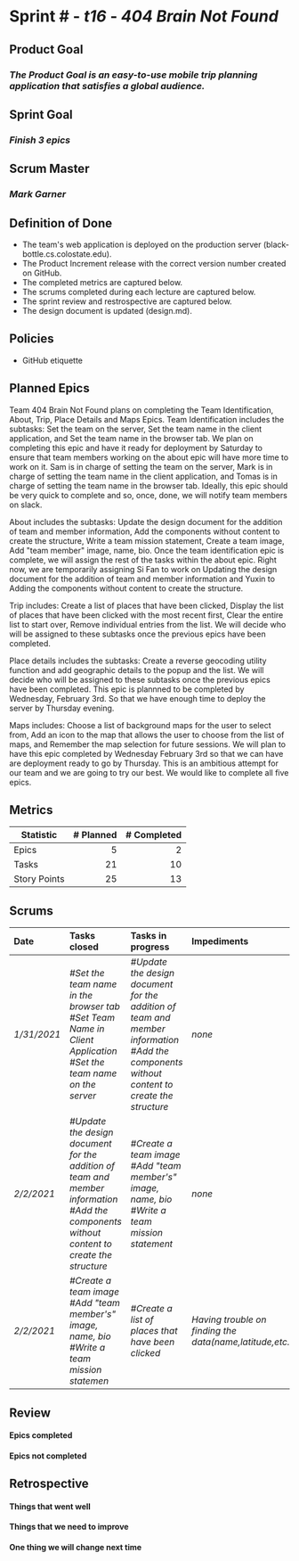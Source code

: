 # Sprint # - *t16* - *404 Brain Not Found*

## Product Goal
### *The Product Goal is an easy-to-use mobile trip planning application that satisfies a global audience.*

## Sprint Goal
### *Finish 3 epics*

## Scrum Master
### *Mark Garner*

## Definition of Done

* The team's web application is deployed on the production server (black-bottle.cs.colostate.edu).
* The Product Increment release with the correct version number created on GitHub.
* The completed metrics are captured below.
* The scrums completed during each lecture are captured below.
* The sprint review and restrospective are captured below.
* The design document is updated (design.md).


## Policies

* GitHub etiquette


## Planned Epics

Team 404 Brain Not Found plans on completing the Team Identification, About, Trip, Place Details and Maps Epics.
Team Identification includes the subtasks: Set the team on the server, Set the team name in the client application, and Set the team name in the browser tab.
We plan on completing this epic and have it ready for deployment by Saturday to ensure that team members working on the about epic will have more time to work on it. Sam is in charge of setting the team on the server, Mark is in charge of setting the team name in the client application, and Tomas is in charge of setting the team name in the browser tab. Ideally, this epic should be very quick to complete and so, once, done, we will notify team members on slack.

About includes the subtasks: Update the design document for the addition of team and member information, Add the components without content to create the structure, Write a team mission statement, Create a team image, Add "team member" image, name, bio. Once the team identification epic is complete, we will assign the rest of the tasks within the about epic. Right now, we are temporarily assigning Si Fan to work on Updating the design document for the addition of team and member information and Yuxin to Adding the components without content to create the structure.

Trip includes: Create a list of places that have been clicked, Display the list of places that have been clicked with the most recent first, Clear the entire list to start over, Remove individual entries from the list. We will decide who will be assigned to these subtasks once the previous epics have been completed.

Place details includes the subtasks: Create a reverse geocoding utility function and add geographic details to the popup and the list. We will decide who will be assigned to these subtasks once the previous epics have been completed. This epic is plannned to be completed by Wednesday, February 3rd. So that we have enough time to deploy the server by Thursday evening.

Maps includes: Choose a list of background maps for the user to select from, Add an icon to the map that allows  the user to choose from the list of maps, and Remember the map selection for future sessions. We will plan to have this epic completed by Wednesday February 3rd so that we can have are deployment ready to go by Thursday. This is an ambitious attempt for our team and we are going to try our best. We would like to complete all five epics.


## Metrics

| Statistic | # Planned | # Completed |
| --- | ---: | ---: |
| Epics | 5 | 2 |
| Tasks |  21   | 10 | 
| Story Points |  25  | 13 | 


## Scrums

| Date | Tasks closed  | Tasks in progress | Impediments |
| :--- | :--- | :--- | :--- |
| *1/31/2021* | *#Set the team name in the browser tab <br /> #Set Team Name in Client Application <br /> #Set the team name on the server* | *#Update the design document for the addition of team and member information <br /> #Add the components without content to create the structure* | *none* | 
| *2/2/2021* | *#Update the design document for the addition of team and member information <br /> #Add the components without content to create the structure* | *#Create a team image <br /> #Add "team member's" image, name, bio <br /> #Write a team mission statement* | *none* | 
| *2/2/2021* | *#Create a team image <br /> #Add "team member's" image, name, bio <br /> #Write a team mission statemen* | *#Create a list of places that have been clicked* | *Having trouble on finding the data(name,latitude,etc.)* |


## Review

#### Epics completed  

#### Epics not completed 


## Retrospective

#### Things that went well

#### Things that we need to improve

#### One thing we will change next time
